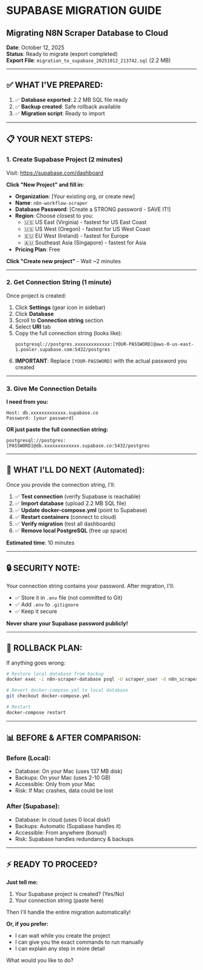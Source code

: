 # SUPABASE MIGRATION GUIDE
## Migrating N8N Scraper Database to Cloud

**Date**: October 12, 2025  
**Status**: Ready to migrate (export completed)  
**Export File**: `migration_to_supabase_20251012_213742.sql` (2.2 MB)

---

## ✅ **WHAT I'VE PREPARED:**

1. ✅ **Database exported**: 2.2 MB SQL file ready
2. ✅ **Backup created**: Safe rollback available
3. ✅ **Migration script**: Ready to import

---

## 📋 **YOUR NEXT STEPS:**

### **1. Create Supabase Project (2 minutes)**

Visit: https://supabase.com/dashboard

**Click "New Project" and fill in:**
- **Organization**: [Your existing org, or create new]
- **Name**: `n8n-workflow-scraper`
- **Database Password**: [Create a STRONG password - SAVE IT!]
- **Region**: Choose closest to you:
  - 🇺🇸 US East (Virginia) - fastest for US East Coast
  - 🇺🇸 US West (Oregon) - fastest for US West Coast
  - 🇪🇺 EU West (Ireland) - fastest for Europe
  - 🇦🇺 Southeast Asia (Singapore) - fastest for Asia
- **Pricing Plan**: Free

**Click "Create new project"** - Wait ~2 minutes

---

### **2. Get Connection String (1 minute)**

Once project is created:

1. Click **Settings** (gear icon in sidebar)
2. Click **Database**
3. Scroll to **Connection string** section
4. Select **URI** tab
5. Copy the full connection string (looks like):
   ```
   postgresql://postgres.xxxxxxxxxxxxx:[YOUR-PASSWORD]@aws-0-us-east-1.pooler.supabase.com:5432/postgres
   ```
6. **IMPORTANT**: Replace `[YOUR-PASSWORD]` with the actual password you created

---

### **3. Give Me Connection Details**

**I need from you:**
```
Host: db.xxxxxxxxxxxxx.supabase.co
Password: [your password]
```

**OR just paste the full connection string:**
```
postgresql://postgres:[PASSWORD]@db.xxxxxxxxxxxxx.supabase.co:5432/postgres
```

---

## 🔧 **WHAT I'LL DO NEXT (Automated):**

Once you provide the connection string, I'll:

1. ✅ **Test connection** (verify Supabase is reachable)
2. ✅ **Import database** (upload 2.2 MB SQL file)
3. ✅ **Update docker-compose.yml** (point to Supabase)
4. ✅ **Restart containers** (connect to cloud)
5. ✅ **Verify migration** (test all dashboards)
6. ✅ **Remove local PostgreSQL** (free up space)

**Estimated time**: 10 minutes

---

## 🔒 **SECURITY NOTE:**

Your connection string contains your password. After migration, I'll:
- ✅ Store it in `.env` file (not committed to Git)
- ✅ Add `.env` to `.gitignore`
- ✅ Keep it secure

**Never share your Supabase password publicly!**

---

## 💾 **ROLLBACK PLAN:**

If anything goes wrong:
```bash
# Restore local database from backup
docker exec -i n8n-scraper-database psql -U scraper_user -d n8n_scraper < backups/pre_production_comprehensive_20251012_205410.sql

# Revert docker-compose.yml to local database
git checkout docker-compose.yml

# Restart
docker-compose restart
```

---

## 📊 **BEFORE & AFTER COMPARISON:**

### Before (Local):
- Database: On your Mac (uses 137 MB disk)
- Backups: On your Mac (uses 2-10 GB)
- Accessible: Only from your Mac
- Risk: If Mac crashes, data could be lost

### After (Supabase):
- Database: In cloud (uses 0 local disk!)
- Backups: Automatic (Supabase handles it)
- Accessible: From anywhere (bonus!)
- Risk: Supabase handles redundancy & backups

---

## ⚡ **READY TO PROCEED?**

**Just tell me:**
1. Your Supabase project is created? (Yes/No)
2. Your connection string (paste here)

Then I'll handle the entire migration automatically!

**Or, if you prefer:**
- I can wait while you create the project
- I can give you the exact commands to run manually
- I can explain any step in more detail

What would you like to do?






